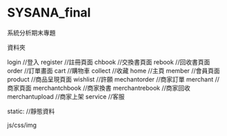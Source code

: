 # SYSANA_final
系統分析期末專題

資料夾

login       //登入
register    //註冊頁面
chbook      //交換書頁面
rebook      //回收書頁面
order       //訂單畫面
cart        //購物車
collect     //收藏
home        //主頁
member      //會員頁面
product     //商品呈現頁面
wishlist    //許願
mechantorder  //商家訂單
merchant    //商家頁面
merchantchbook   //商家換書
merchantrebook   //商家回收
merchantupload   //商家上架
service   //客服



static:     //靜態資料

js/css/img
